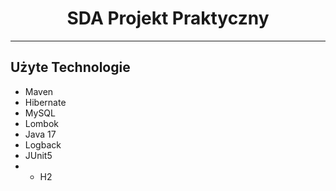 # <h1 align="center">SDA Projekt Praktyczny</h1> 

---


## Użyte Technologie

- Maven
- Hibernate
- MySQL
- Lombok
- Java 17
- Logback
- JUnit5
- - H2